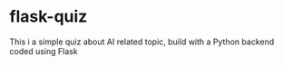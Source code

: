 # flask-quiz
This i a simple quiz about AI related topic, build with a Python backend coded using Flask

